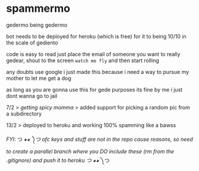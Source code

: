 # spammermo
gedermo being gedermo

bot needs to be deployed for heroku (which is free) for it to being 10/10 in the scale of gediento

code is easy to read just place the email of someone you want to really gedear, shout to the screen `watch me fly` and then start rolling

any doubts use google i just made this because i need a way to pursue my mother to let me get a dog

as long as you are gonna use this for gede purposes its fine by me i just dont wanna go to jail

7/2  > _getting spicy momma_ > added support for picking a random pic from a subdirectory

13/2 > deployed to heroku and working 100% spamming like a bawss 

*FYI*:  つ ◕_◕ ༽つ ofc keys and stuff are not in the repo cause reasons, so need to create a parallel branch where you DO include these (rm from the .gitignore) and push it to heroku つ ◕_◕ ༽つ
